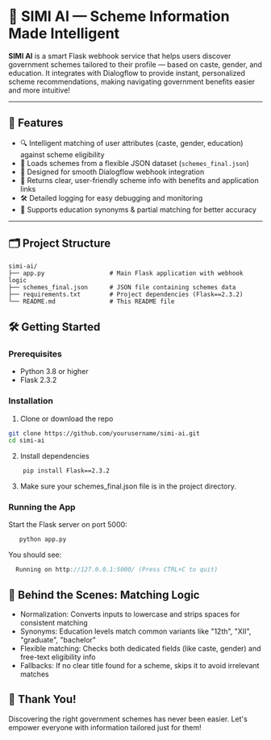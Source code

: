 # 🤖 SIMI AI — Scheme Information Made Intelligent

**SIMI AI** is a smart Flask webhook service that helps users discover government schemes tailored to their profile — based on caste, gender, and education. It integrates with Dialogflow to provide instant, personalized scheme recommendations, making navigating government benefits easier and more intuitive!

---

## 🌟 Features

- 🔍 Intelligent matching of user attributes (caste, gender, education) against scheme eligibility
- 📂 Loads schemes from a flexible JSON dataset (`schemes_final.json`)
- 🚀 Designed for smooth Dialogflow webhook integration
- 💬 Returns clear, user-friendly scheme info with benefits and application links
- 🛠️ Detailed logging for easy debugging and monitoring
- 🎯 Supports education synonyms & partial matching for better accuracy

---

## 🗂️ Project Structure

~~~ 
simi-ai/
├── app.py                  # Main Flask application with webhook logic
├── schemes_final.json      # JSON file containing schemes data
├── requirements.txt        # Project dependencies (Flask==2.3.2)
└── README.md               # This README file
~~~

## 🛠️ Getting Started

### Prerequisites

- Python 3.8 or higher
- Flask 2.3.2

### Installation

1. Clone or download the repo

```bash
git clone https://github.com/yourusername/simi-ai.git
cd simi-ai
```
2. Install dependencies
```bash
    pip install Flask==2.3.2
```
3. Make sure your schemes_final.json file is in the project directory.


### Running the App

Start the Flask server on port 5000:

```bash
   python app.py
```
You should see:


```csharp
  Running on http://127.0.0.1:5000/ (Press CTRL+C to quit)
```

## 🧠 Behind the Scenes: Matching Logic

* Normalization: Converts inputs to lowercase and strips spaces for consistent matching
* Synonyms: Education levels match common variants like "12th", "XII", "graduate", "bachelor"
* Flexible matching: Checks both dedicated fields (like caste, gender) and free-text eligibility info
* Fallbacks: If no clear title found for a scheme, skips it to avoid irrelevant matches

## 🙌 Thank You!
Discovering the right government schemes has never been easier. Let's empower everyone with information tailored just for them!



